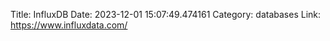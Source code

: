 Title: InfluxDB
Date: 2023-12-01 15:07:49.474161
Category: databases
Link: https://www.influxdata.com/
